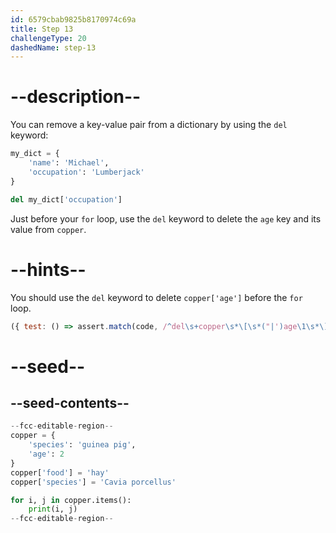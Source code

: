```yaml
---
id: 6579cbab9825b8170974c69a
title: Step 13
challengeType: 20
dashedName: step-13
---
```


# --description--

You can remove a key-value pair from a dictionary by using the `del` keyword:

```py
my_dict = {
    'name': 'Michael',
    'occupation': 'Lumberjack'
}

del my_dict['occupation']
```

Just before your `for` loop, use the `del` keyword to delete the `age` key and its value from `copper`.

# --hints--

You should use the `del` keyword to delete `copper['age']` before the `for` loop.

```js
({ test: () => assert.match(code, /^del\s+copper\s*\[\s*("|')age\1\s*\].*^print\s*\(\s*copper\s*\)/ms) })
```

# --seed--

## --seed-contents--

```py
--fcc-editable-region--
copper = {
    'species': 'guinea pig',
    'age': 2
}
copper['food'] = 'hay'
copper['species'] = 'Cavia porcellus'

for i, j in copper.items():
    print(i, j)
--fcc-editable-region--
```
